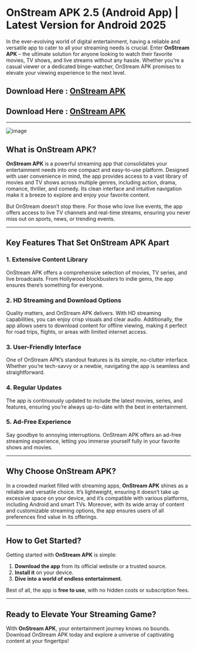 # OnStream APK 2.5 (Android App) | Latest Version for Android 2025


In the ever-evolving world of digital entertainment, having a reliable and versatile app to cater to all your streaming needs is crucial. Enter **OnStream APK** – the ultimate solution for anyone looking to watch their favorite movies, TV shows, and live streams without any hassle. Whether you’re a casual viewer or a dedicated binge-watcher, OnStream APK promises to elevate your viewing experience to the next level.
##  Download Here :   [OnStream APK ](https://apktodo.io/toonstream/)
##  Download Here :    [OnStream APK](https://linkr.bio/HP777)
---
![image](https://github.com/user-attachments/assets/834227b9-ccce-45e8-b53c-2b52196f9e0e)

## What is OnStream APK?

**OnStream APK** is a powerful streaming app that consolidates your entertainment needs into one compact and easy-to-use platform. Designed with user convenience in mind, the app provides access to a vast library of movies and TV shows across multiple genres, including action, drama, romance, thriller, and comedy. Its clean interface and intuitive navigation make it a breeze to explore and enjoy your favorite content.

But OnStream doesn’t stop there. For those who love live events, the app offers access to live TV channels and real-time streams, ensuring you never miss out on sports, news, or trending events.

---

## Key Features That Set OnStream APK Apart

### 1. **Extensive Content Library**
OnStream APK offers a comprehensive selection of movies, TV series, and live broadcasts. From Hollywood blockbusters to indie gems, the app ensures there’s something for everyone.

### 2. **HD Streaming and Download Options**
Quality matters, and OnStream APK delivers. With HD streaming capabilities, you can enjoy crisp visuals and clear audio. Additionally, the app allows users to download content for offline viewing, making it perfect for road trips, flights, or areas with limited internet access.

### 3. **User-Friendly Interface**
One of OnStream APK’s standout features is its simple, no-clutter interface. Whether you’re tech-savvy or a newbie, navigating the app is seamless and straightforward.

### 4. **Regular Updates**
The app is continuously updated to include the latest movies, series, and features, ensuring you’re always up-to-date with the best in entertainment.

### 5. **Ad-Free Experience**
Say goodbye to annoying interruptions. OnStream APK offers an ad-free streaming experience, letting you immerse yourself fully in your favorite shows and movies.

---

## Why Choose OnStream APK?

In a crowded market filled with streaming apps, **OnStream APK** shines as a reliable and versatile choice. It’s lightweight, ensuring it doesn’t take up excessive space on your device, and it’s compatible with various platforms, including Android and smart TVs. Moreover, with its wide array of content and customizable streaming options, the app ensures users of all preferences find value in its offerings.

---

## How to Get Started?

Getting started with **OnStream APK** is simple:

1. **Download the app** from its official website or a trusted source.
2. **Install it** on your device.
3. **Dive into a world of endless entertainment.**

Best of all, the app is **free to use**, with no hidden costs or subscription fees.

---

## Ready to Elevate Your Streaming Game?

With **OnStream APK**, your entertainment journey knows no bounds. Download OnStream APK today and explore a universe of captivating content at your fingertips!
